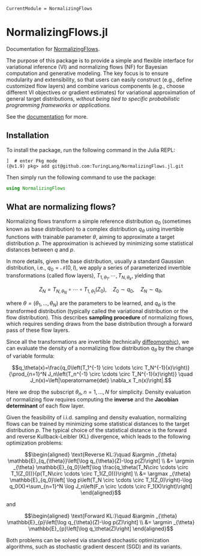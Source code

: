 ```@meta
CurrentModule = NormalizingFlows
```

# NormalizingFlows.jl

Documentation for [NormalizingFlows](https://github.com/TuringLang/NormalizingFlows.jl).


The purpose of this package is to provide a simple and flexible interface for 
variational inference (VI) and normalizing flows (NF) for Bayesian computation and generative modeling.
The key focus is to ensure modularity and extensibility, so that users can easily 
construct (e.g., define customized flow layers) and combine various components 
(e.g., choose different VI objectives or gradient estimates) 
for variational approximation of general target distributions, 
*without being tied to specific probabilistic programming frameworks or applications*. 

See the [documentation](https://turinglang.org/NormalizingFlows.jl/dev/) for more.  

## Installation
To install the package, run the following command in the Julia REPL:
```
]  # enter Pkg mode
(@v1.9) pkg> add git@github.com:TuringLang/NormalizingFlows.jl.git
```
Then simply run the following command to use the package:
```julia
using NormalizingFlows
```

## What are normalizing flows?

Normalizing flows transform a simple reference distribution $q_0$ (sometimes known as base distribution) to 
a complex distribution $q_\theta$ using invertible functions with trainable parameter $\theta$, aiming to approximate a target distribution $p$.
The approximation is achieved by minimizing some statistical distances between $q$ and $p$.

In more details, given the base distribution, usually a standard Gaussian distribution, i.e., $q_0 = \mathcal{N}(0, I)$,
we apply a series of parameterized invertible transformations (called flow layers), $T_{1, \theta_1}, \cdots, T_{N, \theta_k}$, yielding that
```math
Z_N = T_{N, \theta_N} \circ \cdots \circ T_{1, \theta_1} (Z_0) , \quad Z_0 \sim q_0,\quad  Z_N \sim q_{\theta}, 
```
where $\theta = (\theta_1, \dots, \theta_N)$ are the parameters to be learned,
and $q_{\theta}$ is the transformed distribution (typically called the
variational distribution or the flow distribution). 
This describes **sampling procedure** of normalizing flows, which requires
sending draws from the base distribution through a forward pass of these flow layers.

Since all the transformations are invertible (technically [diffeomorphic](https://en.wikipedia.org/wiki/Diffeomorphism)), 
we can evaluate the density of a normalizing flow distribution $q_{\theta}$ by the change of variable formula: 
```math
q_\theta(x)=\frac{q_0\left(T_1^{-1} \circ \cdots \circ
T_N^{-1}(x)\right)}{\prod_{n=1}^N J_n\left(T_n^{-1} \circ \cdots \circ
T_N^{-1}(x)\right)} \quad J_n(x)=\left|\operatorname{det} \nabla_x
T_n(x)\right|.
```
Here we drop the subscript $\theta_n, n = 1, \dots, N$ for simplicity. 
Density evaluation of normalizing flow requires computing the **inverse** and the
**Jacobian determinant** of each flow layer.

Given the feasibility of i.i.d. sampling and density evaluation, normalizing
flows can be trained by minimizing some statistical distances to the target
distribution $p$. The typical choice of the statistical distance is the forward
and reverse Kullback-Leibler (KL) divergence, which leads to the following
optimization problems:
```math
\begin{aligned}
\text{Reverse KL:}\quad
&\argmin _{\theta} \mathbb{E}_{q_{\theta}}\left[\log q_{\theta}(Z)-\log p(Z)\right] \\
&= \argmin _{\theta} \mathbb{E}_{q_0}\left[\log \frac{q_\theta(T_N\circ \cdots \circ T_1(Z_0))}{p(T_N\circ \cdots \circ T_1(Z_0))}\right] \\
&= \argmax _{\theta} \mathbb{E}_{q_0}\left[ \log p\left(T_N \circ \cdots \circ T_1(Z_0)\right)-\log q_0(X)+\sum_{n=1}^N \log J_n\left(F_n \circ \cdots \circ F_1(X)\right)\right]
\end{aligned}
```
and 
```math
\begin{aligned}
\text{Forward KL:}\quad
&\argmin _{\theta} \mathbb{E}_{p}\left[\log q_{\theta}(Z)-\log p(Z)\right] \\
&= \argmin _{\theta} \mathbb{E}_{p}\left[\log q_\theta(Z)\right] 
\end{aligned}
```
Both problems can be solved via standard stochastic optimization algorithms,
such as stochastic gradient descent (SGD) and its variants. 



